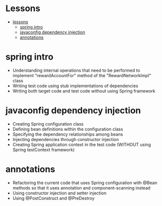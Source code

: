 # Lessons

- [lessons](#lessons)
  - [spring intro](#spring-intro)
  - [javaconfig dependency injection](#javaconfig-dependency-injection)
  - [annotations](#annotations)

# spring intro
- Understanding internal operations that need to be performed to implement "rewardAccountFor" method of the "RewardNetworkImpl" class
- Writing test code using stub implementations of dependencies
- Writing both target code and test code without using Spring framework

# javaconfig dependency injection
- Creating Spring configuration class
- Defining bean definitions within the configuration class
- Specifying the dependency relationships among beans
- Injecting dependencies through constructor injection
- Creating Spring application context in the test code (WITHOUT using Spring testContext framework)

# annotations
- Refactoring the current code that uses Spring configuration with @Bean methods so that it uses annotation and component-scanning instead
- Using constructor injection and setter injection
- Using @PostConstruct and @PreDestroy
